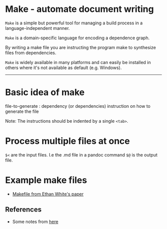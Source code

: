# Make - automate document writing

`Make` is a simple but powerful tool for managing a build process in a language-independent manner. 

`Make` is a domain-specific language for encoding a dependence graph.

By writing a make file you are instructing the program make to synthesize files from dependencies.

`Make` is widely available in many platforms and can easily be installed in others where it's not available as default (e.g. Windows).

---

# Basic idea of make

file-to-generate : dependency (or dependencies)
    instruction on how to generate the file

Note: The instructions should be indented by a single `<tab>`.


# Process multiple files at once
`$<` are the input files. I.e the .md file in a pandoc command
`$@` is the output file.


# Example make files

* [Makefile from Ethan White's paper](https://github.com/weecology/data-sharing-paper/blob/master/makefile)

## References

* Some notes from [here](http://matt.might.net/articles/intro-to-make/)
